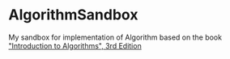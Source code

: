 # AlgorithmSandbox
My sandbox for implementation of Algorithm based on the book ["Introduction to Algorithms", 3rd Edition](http://www.amazon.com/Introduction-Algorithms-Edition-Thomas-Cormen/dp/0262033844) 
